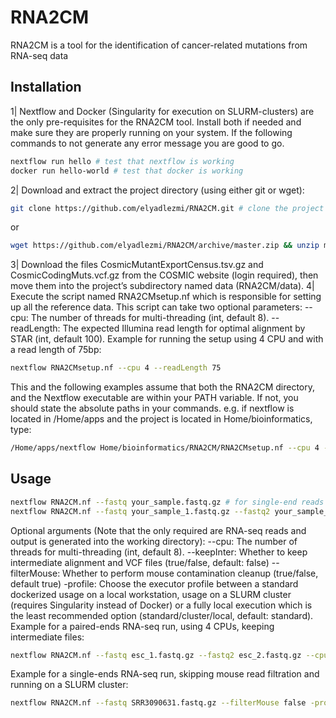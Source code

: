 # RNA2CM
RNA2CM is a tool for the identification of cancer-related mutations from RNA-seq data

## Installation
1| Nextflow and Docker (Singularity for execution on SLURM-clusters) are the only pre-requisites for the RNA2CM tool. Install both if needed and make sure they are properly running on your system. If the following commands to not generate any error message you are good to go.
```bash
nextflow run hello # test that nextflow is working
docker run hello-world # test that docker is working
```
2| Download and extract the project directory (using either git or wget):
```bash
git clone https://github.com/elyadlezmi/RNA2CM.git # clone the project using git
```
or
```bash
wget https://github.com/elyadlezmi/RNA2CM/archive/master.zip && unzip master.zip && mv RNA2CM-master RNA2CM  
```
3| Download the files CosmicMutantExportCensus.tsv.gz and CosmicCodingMuts.vcf.gz from the COSMIC website (login required), then move them into the project’s subdirectory named data (RNA2CM/data). 
4| Execute the script named RNA2CMsetup.nf which is responsible for setting up all the reference data. This script can take two optional parameters:
--cpu: The number of threads for multi-threading (int, default 8).
--readLength: The expected Illumina read length for optimal alignment by STAR (int, default 100). 
Example for running the setup using 4 CPU and with a read length of 75bp:
```bash
nextflow RNA2CMsetup.nf --cpu 4 --readLength 75
```
This and the following examples assume that both the RNA2CM directory, and the Nextflow executable are within your PATH variable. If not, you should state the absolute paths in your commands. e.g. if nextflow is located in /Home/apps and the project is located in Home/bioinformatics, type:
```bash
/Home/apps/nextflow Home/bioinformatics/RNA2CM/RNA2CMsetup.nf --cpu 4 --readLength 75
```

## Usage
```bash
nextflow RNA2CM.nf --fastq your_sample.fastq.gz # for single-end reads
nextflow RNA2CM.nf --fastq your_sample_1.fastq.gz --fastq2 your_sample_2.fastq.gz # for paired-ends reads
```
Optional arguments (Note that the only required are RNA-seq reads and output is generated into the working directory):
--cpu: The number of threads for multi-threading (int, default 8).
--keepInter: Whether to keep intermediate alignment and VCF files (true/false, default: false) 
--filterMouse: Whether to perform mouse contamination cleanup (true/false, default true)
-profile: Choose the executor profile between a standard dockerized usage on a local workstation, usage on a SLURM cluster (requires Singularity instead of Docker) or a fully local execution which is the least recommended option (standard/cluster/local, default: standard).
Example for a paired-ends RNA-seq run, using 4 CPUs, keeping intermediate files:
```bash
nextflow RNA2CM.nf --fastq esc_1.fastq.gz --fastq2 esc_2.fastq.gz --cpu 4 --keepInter true 
```
Example for a single-ends RNA-seq run, skipping mouse read filtration and running on a SLURM cluster:
```bash
nextflow RNA2CM.nf --fastq SRR3090631.fastq.gz --filterMouse false -profile cluster
```
